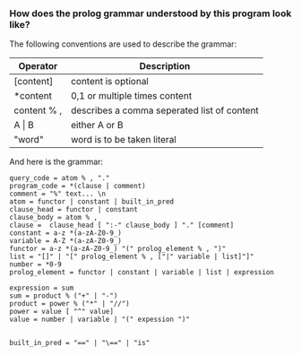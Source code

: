 ### How does the prolog grammar understood by this program look like?
The following conventions are used to describe the grammar:

| Operator     | Description |
| ------------ | ----------- |
| [content]    | content is optional |
| *content     | 0,1 or multiple times content |
| content % ,  | describes a comma seperated list of content |
| A \| B       | either A or B |
| "word"       | word is to be taken literal |

And here is the grammar:
```text
query_code = atom % , "."
program_code = *(clause | comment)
comment = "%" text... \n
atom = functor | constant | built_in_pred
clause_head = functor | constant
clause_body = atom % ,
clause =  clause_head [ ":-" clause_body ] "." [comment]
constant = a-z *(a-zA-Z0-9_)
variable = A-Z *(a-zA-Z0-9_)
functor = a-z *(a-zA-Z0-9_) "(" prolog_element % , ")"
list = "[]" | "[" prolog_element % , ["|" variable | list]"]"
number = *0-9
prolog_element = functor | constant | variable | list | expression

expression = sum
sum = product % ("+" | "-")
product = power % ("*" | "//")
power = value [ "^" value]
value = number | variable | "(" expession ")"


built_in_pred = "==" | "\==" | "is"
```
